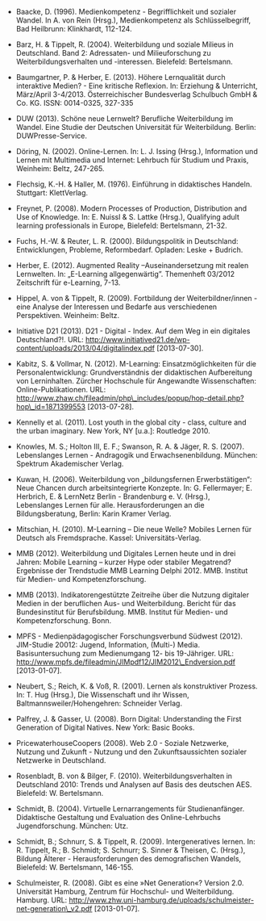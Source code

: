 <!-- filename: 99_Literatur.md -->
<!-- title: Literatur -->

- Baacke, D. (1996). Medienkompetenz - Begrifflichkeit und sozialer Wandel. In A. von Rein (Hrsg.), Medienkompetenz als Schlüsselbegriff, Bad Heilbrunn: Klinkhardt, 112-124.

- Barz, H. &amp; Tippelt, R. (2004). Weiterbildung und soziale Milieus in Deutschland. Band 2: Adressaten- und Milieuforschung zu Weiterbildungsverhalten und -interessen. Bielefeld: Bertelsmann.

- Baumgartner, P. &amp; Herber, E. (2013). Höhere Lernqualität durch interaktive Medien? - Eine kritische Reflexion. In: Erziehung &amp; Unterricht, März/April 3-4/2013. Österreichischer Bundesverlag Schulbuch GmbH &amp; Co. KG. ISSN: 0014-0325, 327-335

- DUW (2013). Schöne neue Lernwelt? Berufliche Weiterbildung im Wandel. Eine Studie der Deutschen Universität für Weiterbildung. Berlin: DUWPresse-Service.

- Döring, N. (2002). Online-Lernen. In: L. J. Issing (Hrsg.), Information und Lernen mit Multimedia und Internet: Lehrbuch für Studium und Praxis, Weinheim: Beltz, 247-265.

- Flechsig, K.-H. &amp; Haller, M. (1976). Einführung in didaktisches Handeln. Stuttgart: KlettVerlag.

- Freynet, P. (2008). Modern Processes of Production, Distribution and Use of Knowledge. In: E. Nuissl &amp; S. Lattke (Hrsg.), Qualifying adult learning professionals in Europe, Bielefeld: Bertelsmann, 21-32.

- Fuchs, H.-W. &amp; Reuter, L. R. (2000). Bildungspolitik in Deutschland: Entwicklungen, Probleme, Reformbedarf. Opladen: Leske + Budrich.

- Herber, E. (2012). Augmented Reality –Auseinandersetzung mit realen Lernwelten. In: „E-Learning allgegenwärtig”. Themenheft 03/2012 Zeitschrift für e-Learning, 7-13.

- Hippel, A. von &amp; Tippelt, R. (2009). Fortbildung der Weiterbildner/innen - eine Analyse der Interessen und Bedarfe aus verschiedenen Perspektiven. Weinheim: Beltz.

- Initiative D21 (2013). D21 - Digital - Index. Auf dem Weg in ein digitales Deutschland?!. URL: http://www.initiatived21.de/wp-content/uploads/2013/04/digitalindex.pdf \[2013-07-30].

- Kabitz, S. &amp; Vollmar, N. (2012). M-Learning: Einsatzmöglichkeiten für die Personalentwicklung: Grundverständnis der didaktischen Aufbereitung von Lerninhalten. Zürcher Hochschule für Angewandte Wissenschaften: Online-Publikationen. URL: http://www.zhaw.ch/fileadmin/php\_includes/popup/hop-detail.php?hop\_id=1871399553 \[2013-07-28].

- Kennelly et al. (2011). Lost youth in the global city - class, culture and the urban imaginary. New York, NY \[u.a.]: Routledge 2010.

- Knowles, M. S.; Holton III, E. F.; Swanson, R. A. &amp; Jäger, R. S. (2007). Lebenslanges Lernen - Andragogik und Erwachsenenbildung. München: Spektrum Akademischer Verlag.

- Kuwan, H. (2006). Weiterbildung von „bildungsfernen Erwerbstätigen“: Neue Chancen durch arbeitsintegrierte Konzepte. In: G. Fellermayer; E. Herbrich, E. &amp; LernNetz Berlin - Brandenburg e. V. (Hrsg.), Lebenslanges Lernen für alle. Herausforderungen an die Bildungsberatung, Berlin: Karin Kramer Verlag.

- Mitschian, H. (2010). M-Learning – Die neue Welle? Mobiles Lernen für Deutsch als Fremdsprache. Kassel: Universitäts-Verlag.

- MMB (2012). Weiterbildung und Digitales Lernen heute und in drei Jahren: Mobile Learning – kurzer Hype oder stabiler Megatrend? Ergebnisse der Trendstudie MMB Learning Delphi 2012. MMB. Institut für Medien- und Kompetenzforschung.

- MMB (2013). Indikatorengestützte Zeitreihe über die Nutzung digitaler Medien in der beruflichen Aus- und Weiterbildung. Bericht für das Bundesinstitut für Berufsbildung. MMB. Institut für Medien- und Kompetenzforschung. Bonn.

- MPFS - Medienpädagogischer Forschungsverbund Südwest (2012). JIM-Studie 20012: Jugend, Information, (Multi-) Media. Basisuntersuchung zum Medienumgang 12- bis 19-Jähriger. URL: http://www.mpfs.de/fileadmin/JIMpdf12/JIM2012\_Endversion.pdf \[2013-01-07].

- Neubert, S.; Reich, K. &amp; Voß, R. (2001). Lernen als konstruktiver Prozess. In: T. Hug (Hrsg.), Die Wissenschaft und ihr Wissen, Baltmannsweiler/Hohengehren: Schneider Verlag.

- Palfrey, J. &amp; Gasser, U. (2008). Born Digital: Understanding the First Generation of Digital Natives. New York: Basic Books.

- PricewaterhouseCoopers (2008). Web 2.0 - Soziale Netzwerke, Nutzung und Zukunft - Nutzung und den Zukunftsaussichten sozialer Netzwerke in Deutschland.

- Rosenbladt, B. von &amp; Bilger, F. (2010). Weiterbildungsverhalten in Deutschland 2010: Trends und Analysen auf Basis des deutschen AES. Bielefeld: W. Bertelsmann.

- Schmidt, B. (2004). Virtuelle Lernarrangements für Studienanfänger. Didaktische Gestaltung und Evaluation des Online-Lehrbuchs Jugendforschung. München: Utz.

- Schmidt, B.; Schnurr, S. &amp; Tippelt, R. (2009). Intergeneratives lernen. In: R. Tippelt, R.; B. Schmidt; S. Schnurr; S. Sinner &amp; Theisen, C. (Hrsg.), Bildung Älterer - Herausforderungen des demografischen Wandels, Bielefeld: W. Bertelsmann, 146-155.

- Schulmeister, R. (2008). Gibt es eine »Net Generation«? Version 2.0. Universität Hamburg, Zentrum für Hochschul- und Weiterbildung. Hamburg. URL: http://www.zhw.uni-hamburg.de/uploads/schulmeister-net-generation\_v2.pdf \[2013-01-07].
